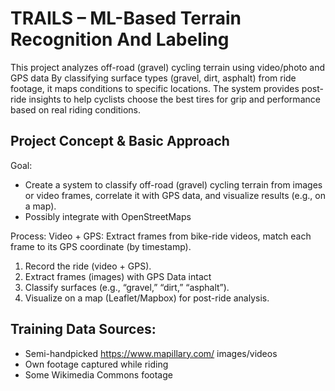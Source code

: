 # TRAILS – ML-Based Terrain Recognition And Labeling 
This project analyzes off-road (gravel) cycling terrain using video/photo and GPS data  By classifying surface types (gravel, dirt, asphalt) from ride footage, it maps conditions to specific locations. The system provides post-ride insights to help cyclists choose the best tires for grip and performance based on real riding conditions.

## Project Concept & Basic Approach

Goal:
- Create a system to classify off-road (gravel) cycling terrain from images or video frames, correlate it with GPS data, and visualize results (e.g., on a map).
- Possibly integrate with OpenStreetMaps

Process:
Video + GPS: Extract frames from bike-ride videos, match each frame to its GPS coordinate (by timestamp).

1. Record the ride (video + GPS).
2. Extract frames (images) with GPS Data intact
3. Classify surfaces (e.g., “gravel,” “dirt,” “asphalt”).
4. Visualize on a map (Leaflet/Mapbox) for post-ride analysis.

## Training Data Sources:
- Semi-handpicked https://www.mapillary.com/ images/videos
- Own footage captured while riding
- Some Wikimedia Commons footage
